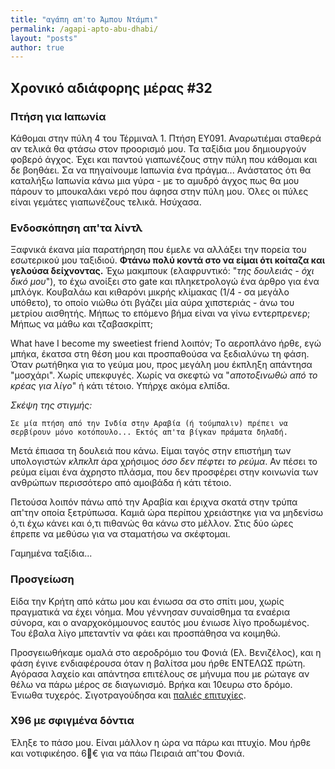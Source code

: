 ```yaml
---
title: "αγάπη απ'το Άμπου Ντάμπι"
permalink: /agapi-apto-abu-dhabi/
layout: "posts"
author: true
---
```


## Χρονικό αδιάφορης μέρας #32

### Πτήση για Ιαπωνία

Κάθομαι στην πύλη 4 του Τέρμιναλ 1. Πτήση EY091. Αναρωτιέμαι σταθερά αν τελικά θα φτάσω στον προορισμό μου. Τα ταξίδια μου δημιουργούν φοβερό άγχος. Έχει και παντού γιαπωνέζους στην πύλη που κάθομαι και δε βοηθάει. Σα να πηγαίνουμε Ιαπωνία ένα πράγμα... Ανάστατος ότι θα καταλήξω Ιαπωνία κάνω μια γύρα - με το αμυδρό άγχος πως θα μου πάρουν το μπουκαλάκι νερό που άφησα στην πύλη μου. Όλες οι πύλες είναι γεμάτες γιαπωνέζους τελικά. Ησύχασα.

### Ενδοσκόπηση απ'τα λίντλ

Ξαφνικά έκανα μία παρατήρηση που έμελε να αλλάξει την πορεία του εσωτερικού μου ταξιδιού. **Φτάνω πολύ κοντά στο να είμαι ότι κοίταζα και γελούσα δείχνοντας.** Έχω μακμπουκ (ελαφρυντικό: "*της δουλειάς - όχι δικό μου*"), το έχω ανοίξει στο gate και πληκετρολογώ ένα άρθρο για ένα μπλόγκ. Κουβαλάω και κιθαρόνι μικρής κλίμακας (1/4 - σα μεγάλο υπόθετο), το οποίο νιώθω ότι βγάζει μία αύρα χιπστεριάς - άνω του μετρίου αισθητής. Μήπως το επόμενο βήμα είναι να γίνω εντερπρενερ; Μήπως να μάθω και τζαβασκρίπτ;

What have I become my sweetiest friend λοιπόν; Τo αεροπλάνο ήρθε, εγώ μπήκα, έκατσα στη θέση μου και προσπαθούσα να ξεδιαλύνω τη φάση. Όταν ρωτήθηκα για το γεύμα μου, προς μεγάλη μου έκπληξη απάντησα "μοσχάρι". Χωρίς υπεκφυγές. Χωρίς να σκεφτώ να "*αποτοξινωθώ από το κρέας για λίγο*" ή κάτι τέτοιο. Υπήρχε ακόμα ελπίδα.

*Σκέψη της στιγμής:*

```
Σε μία πτήση από την Ινδία στην Αραβία (ή τούμπαλιν) πρέπει να σερβίρουν μόνο κοτόπουλο... Εκτός απ'τα βίγκαν πράματα δηλαδή.
```

Μετά έπιασα τη δουλειά που κάνω. Είμαι ταγός στην επιστήμη των υπολογιστών *κλπκλπ* άρα χρήσιμος *όσο δεν πέφτει το ρεύμα*. Αν πέσει το ρεύμα είμαι ένα άχρηστο πλάσμα, που δεν προσφέρει στην κοινωνία των ανθρώπων περισσότερο από αμοιβάδα ή κάτι τέτοιο.

Πετούσα λοιπόν πάνω από την Αραβία και έριχνα σκατά στην τρύπα απ'την οποία ξετρύπωσα. Καμιά ώρα περίπου χρειάστηκε για να μηδενίσω ό,τι έχω κάνει και ό,τι πιθανώς θα κάνω στο μέλλον. Στις δύο ώρες έπρεπε να μεθύσω για να σταματήσω να σκέφτομαι.

Γαμημένα ταξίδια...



### Προσγείωση

Είδα την Κρήτη από κάτω μου και ένιωσα σα στο σπίτι μου, χωρίς πραγματικά να έχει νόημα. Μου γέννησαν συναίσθημα τα εναέρια σύνορα, και ο αναρχοκόμμουνος εαυτός μου ένιωσε λίγο προδωμένος. Του έβαλα λίγο μπεταντίν να φάει και προσπάθησα να κοιμηθώ.

Προσγειωθήκαμε ομαλά στο αεροδρόμιο του Φονιά (Ελ. Βενιζέλος), και η φάση έγινε ενδιαφέρουσα όταν η βαλίτσα μου ήρθε ΕΝΤΕΛΩΣ πρώτη. Αγόρασα λαχείο και απάντησα επιτέλους σε μήνυμα που με ρώταγε αν θέλω να πάρω μέρος σε διαγωνισμό. Βρήκα και 10ευρω στο δρόμο. Ένιωθα τυχερός. Σιγοτραγούδησα και [παλιές επιτυχίες](https://www.youtube.com/watch?v=bqqLXapEcUY).


### Χ96 με σφιγμένα δόντια

Έληξε το πάσο μου. Είναι μάλλον η ώρα να πάρω και πτυχίο. Μου ήρθε και νοτιφικέησο. 6€ για να πάω Πειραιά απ'του Φονιά.